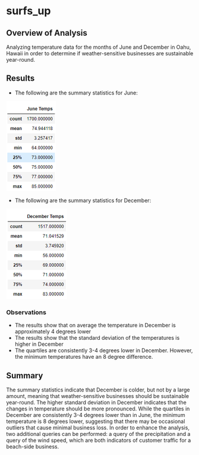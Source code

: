 # surfs_up

## Overview of Analysis
Analyzing temperature data for the months of June and December in Oahu, Hawaii in order to determine if weather-sensitive businesses are sustainable year-round.

## Results

* The following are the summary statistics for June:

![June](/Resources/june_temps.png)

* The following are the summary statistics for December:

![Dec](/Resources/dec_temps.png)

### Observations
* The results show that on average the temperature in December is approximately 4 degrees lower
* The results show that the standard deviation of the temperatures is higher in December
* The quartiles are consistently 3-4 degrees lower in December. However, the minimum temperatures have an 8 degree difference.

## Summary

The summary statistics indicate that December is colder, but not by a large amount, meaning that weather-sensitive businesses should be sustainable year-round. The higher standard deviation in December indicates that the changes in temperature should be more pronounced. While the quartiles in December are consistently 3-4 degrees lower than in June, the minimum temperature is 8 degrees lower, suggesting that there may be occasional outliers that cause minimal business loss.
In order to enhance the analysis, two additional queries can be performed: a query of the precipitation and a query of the wind speed, which are both indicators of customer traffic for a beach-side business.